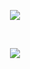<p align="center"><img src="https://komarev.com/ghpvc/?username=hamballscott&color=red"></p>
<br>
<p align="center"> <img src="https://spotify-github-profile.kittinanx.com/api/view?uid=mwhf6g6wnwviu4e4mtt54u257&cover_image=true&theme=default&show_offline=false&background_color=121212&interchange=false&bar_color=b51212)](https://github.com/kittinan/spotify-github-profile)"> </p>
